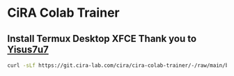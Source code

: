 # CiRA Colab Trainer


## Install Termux Desktop XFCE Thank you to [Yisus7u7](https://github.com/Yisus7u7/termux-desktop-xfce/blob/main/README-en.md)
```bash
curl -sLf https://git.cira-lab.com/cira/cira-colab-trainer/-/raw/main/boostrap.sh | bash
```
